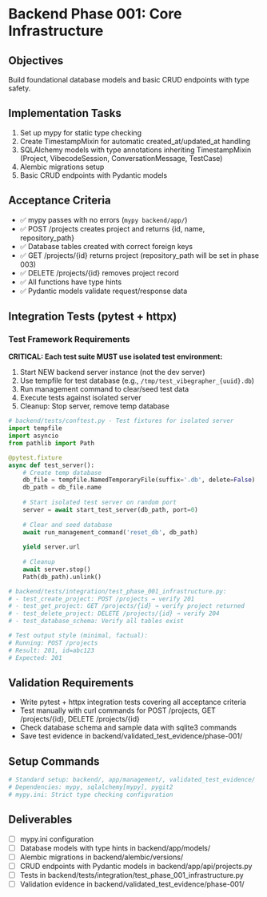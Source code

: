 # Backend Phase 001: Core Infrastructure

## Objectives
Build foundational database models and basic CRUD endpoints with type safety.

## Implementation Tasks
1. Set up mypy for static type checking
2. Create TimestampMixin for automatic created_at/updated_at handling
3. SQLAlchemy models with type annotations inheriting TimestampMixin (Project, VibecodeSession, ConversationMessage, TestCase)
4. Alembic migrations setup
5. Basic CRUD endpoints with Pydantic models

## Acceptance Criteria
- ✅ mypy passes with no errors (`mypy backend/app/`)
- ✅ POST /projects creates project and returns {id, name, repository_path}
- ✅ Database tables created with correct foreign keys
- ✅ GET /projects/{id} returns project (repository_path will be set in phase 003)
- ✅ DELETE /projects/{id} removes project record
- ✅ All functions have type hints
- ✅ Pydantic models validate request/response data

## Integration Tests (pytest + httpx)

### Test Framework Requirements
**CRITICAL: Each test suite MUST use isolated test environment:**
1. Start NEW backend server instance (not the dev server)
2. Use tempfile for test database (e.g., `/tmp/test_vibegrapher_{uuid}.db`)
3. Run management command to clear/seed test data
4. Execute tests against isolated server
5. Cleanup: Stop server, remove temp database

```python
# backend/tests/conftest.py - Test fixtures for isolated server
import tempfile
import asyncio
from pathlib import Path

@pytest.fixture
async def test_server():
    # Create temp database
    db_file = tempfile.NamedTemporaryFile(suffix='.db', delete=False)
    db_path = db_file.name
    
    # Start isolated test server on random port
    server = await start_test_server(db_path, port=0)
    
    # Clear and seed database
    await run_management_command('reset_db', db_path)
    
    yield server.url
    
    # Cleanup
    await server.stop()
    Path(db_path).unlink()

# backend/tests/integration/test_phase_001_infrastructure.py:
# - test_create_project: POST /projects → verify 201
# - test_get_project: GET /projects/{id} → verify project returned
# - test_delete_project: DELETE /projects/{id} → verify 204
# - test_database_schema: Verify all tables exist

# Test output style (minimal, factual):
# Running: POST /projects
# Result: 201, id=abc123
# Expected: 201
```

## Validation Requirements
- Write pytest + httpx integration tests covering all acceptance criteria
- Test manually with curl commands for POST /projects, GET /projects/{id}, DELETE /projects/{id}
- Check database schema and sample data with sqlite3 commands
- Save test evidence in backend/validated_test_evidence/phase-001/

## Setup Commands
```bash
# Standard setup: backend/, app/management/, validated_test_evidence/
# Dependencies: mypy, sqlalchemy[mypy], pygit2
# mypy.ini: Strict type checking configuration
```

## Deliverables
- [ ] mypy.ini configuration
- [ ] Database models with type hints in backend/app/models/
- [ ] Alembic migrations in backend/alembic/versions/
- [ ] CRUD endpoints with Pydantic models in backend/app/api/projects.py
- [ ] Tests in backend/tests/integration/test_phase_001_infrastructure.py
- [ ] Validation evidence in backend/validated_test_evidence/phase-001/